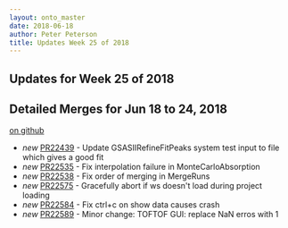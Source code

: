 ```yaml
---
layout: onto_master
date: 2018-06-18
author: Peter Peterson
title: Updates Week 25 of 2018
---
```

Updates for Week 25 of 2018
---------------------------

Detailed Merges for Jun 18 to 24, 2018
--------------------------------------
[on github](https://github.com/mantidproject/mantid/pulls?q=is%3Apr+merged%3A2018-06-19..2018-06-24)

* *new* [PR22439](https://github.com/mantidproject/mantid/pull/22439) - Update GSASIIRefineFitPeaks system test input to file which gives a good fit
* *new* [PR22535](https://github.com/mantidproject/mantid/pull/22535) - Fix interpolation failure in MonteCarloAbsorption
* *new* [PR22538](https://github.com/mantidproject/mantid/pull/22538) - Fix order of merging in MergeRuns
* *new* [PR22575](https://github.com/mantidproject/mantid/pull/22575) - Gracefully abort if ws doesn't load during project loading
* *new* [PR22584](https://github.com/mantidproject/mantid/pull/22584) - Fix ctrl+c on show data causes crash
* *new* [PR22589](https://github.com/mantidproject/mantid/pull/22589) - Minor change: TOFTOF GUI: replace NaN erros with 1
